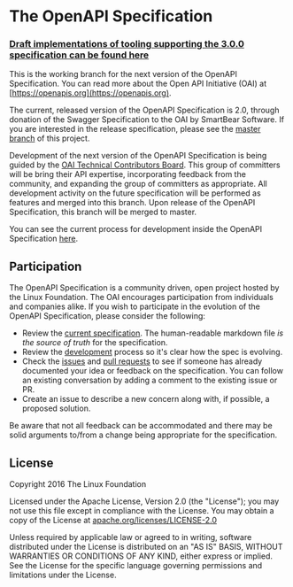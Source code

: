 # The OpenAPI Specification

### [Draft implementations of tooling supporting the 3.0.0 specification can be found here](https://github.com/OAI/OpenAPI-Specification/blob/master/IMPLEMENTATIONS.md)

This is the working branch for the next version of the OpenAPI Specification. You can read more about the Open API Initiative (OAI) at [https://openapis.org](https://openapis.org).

The current, released version of the OpenAPI Specification is 2.0, through donation of the Swagger Specification to the OAI by SmartBear Software.  If you are interested in the release specification, please see the [master branch](https://github.com/OAI/OpenAPI-Specification/blob/master/README.md) of this project.

Development of the next version of the OpenAPI Specification is being guided by the [OAI Technical Contributors Board](https://github.com/OAI/OpenAPI-Specification/blob/OpenAPI.next/CONTRIBUTORS.md).  This group of committers will be bring their API expertise, incorporating feedback from the community, and expanding the group of committers as appropriate.  All development activity on the future specification will be performed as features and merged into this branch.  Upon release of the OpenAPI Specification, this branch will be merged to master.

You can see the current process for development inside the OpenAPI Specification [here](https://github.com/OAI/OpenAPI-Specification/blob/OpenAPI.next/DEVELOPMENT.md).

## Participation

The OpenAPI Specification is a community driven, open project hosted by the Linux Foundation. The OAI encourages participation from individuals and companies alike. If you wish to participate in the evolution of the OpenAPI Specification, please consider the following:

* Review the [current specification](https://github.com/OAI/OpenAPI-Specification/blob/OpenAPI.next/versions/3.0.md). The human-readable markdown file _is the source of truth_ for the specification.
* Review the [development](https://github.com/OAI/OpenAPI-Specification/blob/OpenAPI.next/DEVELOPMENT.md) process so it's clear how the spec is evolving.
* Check the [issues](https://github.com/OAI/OpenAPI-Specification/issues) and [pull requests](https://github.com/OAI/OpenAPI-Specification/pulls) to see if someone has already documented your idea or feedback on the specification. You can follow an existing conversation by adding a comment to the existing issue or PR.
* Create an issue to describe a new concern along with, if possible, a proposed solution.

Be aware that not all feedback can be accommodated and there may be solid arguments to/from a change being appropriate for the specification.

## License

Copyright 2016 The Linux Foundation

Licensed under the Apache License, Version 2.0 (the "License");
you may not use this file except in compliance with the License.
You may obtain a copy of the License at [apache.org/licenses/LICENSE-2.0](http://www.apache.org/licenses/LICENSE-2.0)

Unless required by applicable law or agreed to in writing, software
distributed under the License is distributed on an "AS IS" BASIS,
WITHOUT WARRANTIES OR CONDITIONS OF ANY KIND, either express or implied.
See the License for the specific language governing permissions and
limitations under the License.
